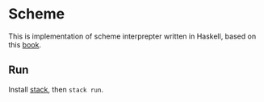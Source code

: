# Scheme

This is implementation of scheme interprepter written in Haskell, based on this [book](https://en.wikibooks.org/wiki/Write_Yourself_a_Scheme_in_48_Hours).

## Run

Install [stack](https://docs.haskellstack.org/en/stable/README/), then `stack run`.

